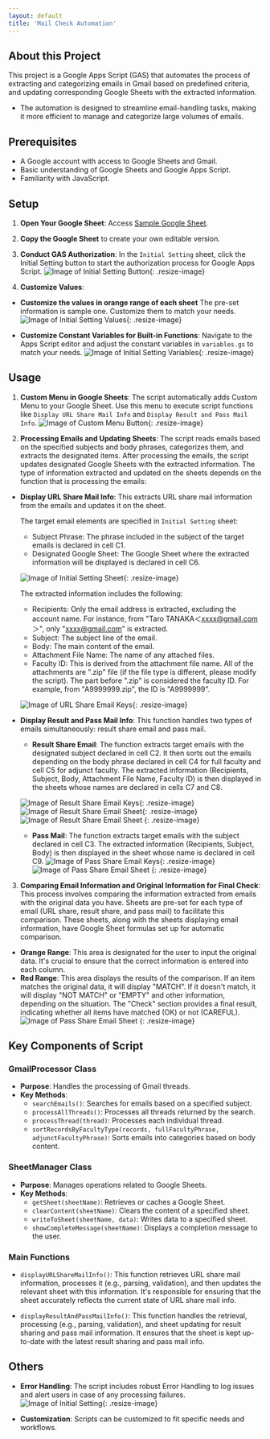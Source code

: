 ```yaml
---
layout: default
title: 'Mail Check Automation'
---
```


## About this Project

This project is a Google Apps Script (GAS) that automates the process of extracting and categorizing emails in Gmail based on predefined criteria, and updating corresponding Google Sheets with the extracted information.

- The automation is designed to streamline email-handling tasks, making it more efficient to manage and categorize large volumes of emails.

## Prerequisites

- A Google account with access to Google Sheets and Gmail.
- Basic understanding of Google Sheets and Google Apps Script.
- Familiarity with JavaScript.

## Setup

1. **Open Your Google Sheet**: Access <a href="https://docs.google.com/spreadsheets/d/1RiKE3KzWwea29mkPuIy1mrZZ2Rnk_L-e-yydLZ-5aHk/edit#gid=771932269" target="_blank" rel="noopener noreferrer">Sample Google Sheet</a>.
2. **Copy the Google Sheet** to create your own editable version.
3. **Conduct GAS Authorization**: In the `Initial Setting` sheet, click the Initial Setting button to start the authorization process for Google Apps Script.
   ![Image of Initial Setting Button](assets/images/initial-setting.png){: .resize-image}

4. **Customize Values**: 
  - **Customize the values in orange range of each sheet** The pre-set information is sample one. Customize them to match your needs.
    ![Image of Initial Setting Values](assets/images/sheet-name_pre-criteria.png){: .resize-image}
  
  - **Customize Constant Variables for Built-in Functions**: Navigate to the Apps Script editor and adjust the constant variables in `variables.gs` to match your needs.
    ![Image of Initial Setting Variables](assets/images/custom-variables.png){: .resize-image}

## Usage

1. **Custom Menu in Google Sheets**: The script automatically adds Custom Menu to your Google Sheet. Use this menu to execute script functions like `Display URL Share Mail Info` and `Display Result and Pass Mail Info`.
   ![Image of Custom Menu Button](assets/images/custom-menu.png){: .resize-image}

2. **Processing Emails and Updating Sheets**: The script reads emails based on the specified subjects and body phrases, categorizes them, and extracts the designated items. After processing the emails, the script updates designated Google Sheets with the extracted information. The type of information extracted and updated on the sheets depends on the function that is processing the emails:

  - **Display URL Share Mail Info**: This extracts URL share mail information from the emails and updates it on the sheet.

    The target email elements are specified in `Initial Setting` sheet:

    - Subject Phrase: The phrase included in the subject of the target emails is declared in cell C1.
    - Designated Google Sheet: The Google Sheet where the extracted information will be displayed is declared in cell C6.

    ![Image of Initial Setting Sheet](assets/images/keys-url-share-email.png){: .resize-image}

    The extracted information includes the following:

    - Recipients: Only the email address is extracted, excluding the account name. For instance, from "Taro TANAKA＜xxxx@gmail.com＞", only "xxxx@gmail.com" is extracted.
    - Subject: The subject line of the email.
    - Body: The main content of the email.
    - Attachment File Name: The name of any attached files.
    - Faculty ID: This is derived from the attachment file name. All of the attachments are ".zip" file (if the file type is different, please modify the script). The part before ".zip" is considered the faculty ID. For example, from "A9999999.zip", the ID is "A9999999".
  
    ![Image of URL Share Email Keys](assets/images/display-url-share-email.png){: .resize-image}

  - **Display Result and Pass Mail Info**: This function handles two types of emails simultaneously: result share email and pass mail.

      - **Result Share Email**: The function extracts target emails with the designated subject declared in cell C2. It then sorts out the emails depending on the body phrase declared in cell C4 for full faculty and cell C5 for adjunct faculty. The extracted information (Recipients, Subject, Body, Attachment File Name, Faculty ID) is then displayed in the sheets whose names are declared in cells C7 and C8.
    
      ![Image of Result Share Email Keys](assets/images/keys-result-share-email.png){: .resize-image}
      ![Image of Result Share Email Sheet](assets/images/display-result-share-full-email.png){: .resize-image}
      ![Image of Result Share Email Sheet](assets/images/display-result-share-adj-email.png) {: .resize-image}

      - **Pass Mail**: The function extracts target emails with the subject declared in cell C3. The extracted information (Recipients, Subject, Body) is then displayed in the sheet whose name is declared in cell C9.
      ![Image of Pass Share Email Keys](assets/images/keys-pass-share-email.png){: .resize-image}
      ![Image of Pass Share Email Sheet](assets/images/display-pass-share-email.png) {: .resize-image}

3. **Comparing Email Information and Original Information for Final Check**: This process involves comparing the information extracted from emails with the original data you have. Sheets are pre-set for each type of email (URL share, result share, and pass mail) to facilitate this comparison. These sheets, along with the sheets displaying email information, have Google Sheet formulas set up for automatic comparison.

  - **Orange Range**: This area is designated for the user to input the original data. It's crucial to ensure that the correct information is entered into each column.
  - **Red Range**: This area displays the results of the comparison. If an item matches the original data, it will display "MATCH". If it doesn't match, it will display "NOT MATCH" or "EMPTY" and other information, depending on the situation. The "Check" section provides a final result, indicating whether all items have matched (OK) or not (CAREFUL).
  ![Image of Pass Share Email Sheet](assets/images/check-url-share-email.png)  {: .resize-image}

## Key Components of Script

### GmailProcessor Class

- **Purpose**: Handles the processing of Gmail threads.
- **Key Methods**:
  - `searchEmails()`: Searches for emails based on a specified subject.
  - `processAllThreads()`: Processes all threads returned by the search.
  - `processThread(thread)`: Processes each individual thread.
  - `sortRecordsByFacultyType(records, fullFacultyPhrase, adjunctFacultyPhrase)`: Sorts emails into categories based on body content.

### SheetManager Class

- **Purpose**: Manages operations related to Google Sheets.
- **Key Methods**:
  - `getSheet(sheetName)`: Retrieves or caches a Google Sheet.
  - `clearContent(sheetName)`: Clears the content of a specified sheet.
  - `writeToSheet(sheetName, data)`: Writes data to a specified sheet.
  - `showCompleteMessage(sheetName)`: Displays a completion message to the user.

### Main Functions

- `displayURLShareMailInfo()`: This function retrieves URL share mail information, processes it (e.g., parsing, validation), and then updates the relevant sheet with this information. It's responsible for ensuring that the sheet accurately reflects the current state of URL share mail info.

- `displayResultAndPassMailInfo()`: This function handles the retrieval, processing (e.g., parsing, validation), and sheet updating for result sharing and pass mail information. It ensures that the sheet is kept up-to-date with the latest result sharing and pass mail info.

## Others

- **Error Handling**: The script includes robust Error Handling to log issues and alert users in case of any processing failures.
  ![Image of Initial Setting](assets/images/error-handling.png){: .resize-image}

- **Customization**: Scripts can be customized to fit specific needs and workflows.
